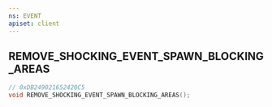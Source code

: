 ```yaml
---
ns: EVENT
apiset: client
---
```

## REMOVE_SHOCKING_EVENT_SPAWN_BLOCKING_AREAS

```c
// 0xDB249021652420C5
void REMOVE_SHOCKING_EVENT_SPAWN_BLOCKING_AREAS();
```





